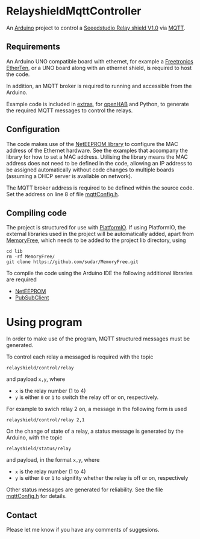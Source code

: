 # RelayshieldMqttController

An [Arduino](http://arduino.cc) project to control a [Seeedstudio Relay shield V1.0](https://www.seeedstudio.com/Relay-shield-p-693.html) via [MQTT](http://mqtt.org).

## Requirements

An Arduino UNO compatible board with ethernet, for example a [Freetronics EtherTen](http://www.freetronics.com.au/products/etherten), or a UNO board along with an ethernet shield, is required to host the code.

In addition, an MQTT broker is required to running and accessible from the Arduino.

Example code is included in [extras](extras), for [openHAB](http://openhab.org) and Python, to generate the required MQTT messages to control the relays.

## Configuration

The code makes use of the [NetEEPROM library](https://github.com/gregington/NetEEPROM) to configure the MAC address of the Ethernet hardware. See the examples that accompany the library for how to set a MAC address. Utilising the library means the MAC address does not need to be defined in the code, allowing an IP address to be assigned automatically without code changes to multiple boards (assuming a DHCP server is available on network).

The MQTT broker address is required to be defined within the source code. Set the address on line 8 of file [mqttConfig.h](RelayshieldMqttController/mqttConfig.h).

## Compiling code

The project is structured for use with [PlatformIO](http://platformio.org). If using PlatformIO, the external libraries used in the project will be automatically added, apart from [MemoryFree](https://github.com/sudar/MemoryFree), which needs to be added to the project lib directory, using

```
cd lib
rm -rf MemoryFree/
git clone https://github.com/sudar/MemoryFree.git
```

To compile the code using the Arduino IDE the following additional libraries are required
- [NetEEPROM](https://github.com/gregington/NetEEPROM)
- [PubSubClient](https://github.com/knolleary/pubsubclient)

# Using program

In order to make use of the program, MQTT structured messages must be generated.

To control each relay a messaged is required with the topic

```
relayshield/control/relay
```

and payload `x,y`, where

- `x` is the relay number (1 to 4)
- `y` is either `0` or `1` to switch the relay off or on, respectively.

For example to swich relay 2 on, a message in the following form is used

```
relayshield/control/relay 2,1
```

On the change of state of a relay, a status message is generated by the Arduino, with the topic

```
relayshield/status/relay
```

and payload, in the format `x,y`, where

- `x` is the relay number (1 to 4)
- `y` is either `0` or `1` to signifity whether the relay is off or on, respectively

Other status messages are generated for reliability. See the file [mqttConfig.h](RelayshieldMqttController/mqttConfig.h) for details.

## Contact

Please let me know if you have any comments of suggesions.
